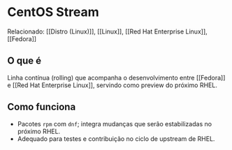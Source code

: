 # CentOS Stream

Relacionado: [[Distro (Linux)]], [[Linux]], [[Red Hat Enterprise Linux]], [[Fedora]]

## O que é
Linha contínua (rolling) que acompanha o desenvolvimento entre [[Fedora]] e [[Red Hat Enterprise Linux]], servindo como preview do próximo RHEL.

## Como funciona
- Pacotes `rpm` com `dnf`; integra mudanças que serão estabilizadas no próximo RHEL.
- Adequado para testes e contribuição no ciclo de upstream de RHEL.
